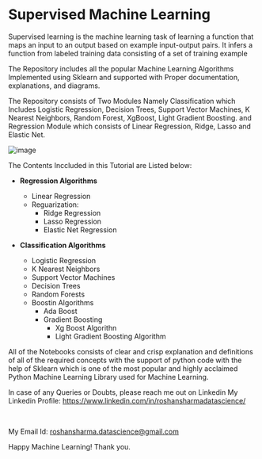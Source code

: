 # Supervised Machine Learning

Supervised learning is the machine learning task of learning a function that maps an input to an output based on example input-output pairs. It infers a function from labeled training data consisting of a set of training example

The Repository includes all the popular Machine Learning Algorithms Implemented using Sklearn and supported with Proper documentation, explanations, and diagrams.

The Repository consists of Two Modules Namely Classification which Includes Logistic Regression, Decision Trees, Support Vector Machines, K Nearest Neighbors, Random Forest, XgBoost, Light Gradient Boosting. and Regression Module which consists of Linear Regression, Ridge, Lasso and Elastic Net.

![image](https://community-cdn-digitalocean-com.global.ssl.fastly.net/assets/tutorials/images/large/introduction-to-machine-learning_social.png?1510178550)

The Contents Inccluded in this Tutorial are Listed below:

* **Regression Algorithms**
  * Linear Regression
  * Reguarization:
    * Ridge Regression
    * Lasso Regression
    * Elastic Net Regression   
   
* **Classification Algorithms**
  * Logistic Regression
  * K Nearest Neighbors
  * Support Vector Machines
  * Decision Trees
  * Random Forests
  * Boostin Algorithms
    * Ada Boost
    * Gradient Boosting
      * Xg Boost Algorithn
      * Light Gradient Boosting Algorithm
      
      
All of the Notebooks consists of clear and crisp explanation and definitions of all of the required concepts with the support of python code with the help of Sklearn which is one of the most popular and highly acclaimed Python Machine Learning Library used for Machine Learning.

In case of any Queries or Doubts, please reach me out on Linkedin
My Linkedin Profile: https://www.linkedin.com/in/roshansharmadatascience/

&nbsp;

My Email Id: roshansharma.datascience@gmail.com

Happy Machine Learning!
Thank you.
